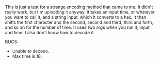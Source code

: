 This is just a test for a strange encoding method that came to me. It didn't really work, but I'm uploading it anyway. It takes an input time, or whatever you want to call it, and a string input, which it converts to a hex. It than shifts the first character and the second, second and third, third and forth, and so on for the number of time. It uses two args when you run it, input and time. I also don't know how to decode it.

BUGS:
- Unable to decode.
- Max time is 18.
